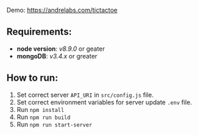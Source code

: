 Demo: https://andrelabs.com/tictactoe

## Requirements:

* **node version**: _v8.9.0_ or geater
* **mongoDB**: _v3.4.x_ or greater

## How to run:

1. Set correct server `API_URI` in `src/config.js` file.
2. Set correct environment variables for server update `.env` file.
3. Run `npm install`
4. Run `npm run build`
5. Run `npm run start-server`
